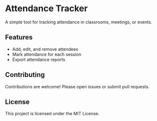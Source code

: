 # Attendance Tracker

A simple tool for tracking attendance in classrooms, meetings, or events.

## Features

- Add, edit, and remove attendees
- Mark attendance for each session
- Export attendance reports

## Contributing

Contributions are welcome! Please open issues or submit pull requests.

## License

This project is licensed under the MIT License.